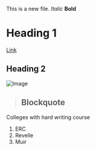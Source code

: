 This is a new file.
*Italic*
**Bold**
# Heading 1
[Link](https://ucsd.edu/)
## Heading 2
![Image](https://www.google.com.hk/maps/uv?pb=!1s0x80dc06c4414caf4f:0xefb6aafc89913ea7!3m1!7e115!4shttps://lh5.googleusercontent.com/p/AF1QipPQABkY4HdguEqt_2Vrm4BxYAByxR2p7HxYSUx7%3Dw330-h220-k-no!5sucsd+-+Google+%E6%90%9C%E7%B4%A2!15zQ2dJZ0FRPT0&imagekey=!1e10!2sAF1QipPQABkY4HdguEqt_2Vrm4BxYAByxR2p7HxYSUx7&hl=zh-CN&sa=X&ved=2ahUKEwixxsyZkIP3AhUrpVYBHcRWDGEQoip6BAhgEAM)
> Blockquote
> ---
Colleges with hard writing course
1. ERC
2. Revelle
3. Muir
